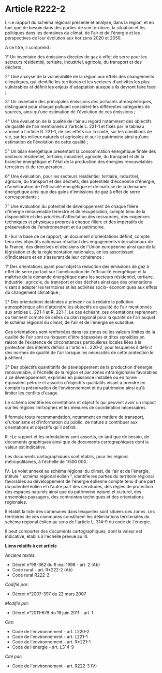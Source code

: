 # Article R222-2

I.-Le rapport du schéma régional présente et analyse, dans la région, et en tant que de besoin dans des parties de son
territoire, la situation et les politiques dans les domaines du climat, de l'air et de l'énergie et les perspectives de leur
évolution aux horizons 2020 et 2050. 

A ce titre, il comprend : 

1° Un inventaire des émissions directes de gaz à effet de serre pour les secteurs résidentiel, tertiaire, industriel,
agricole, du transport et des déchets ; 

2° Une analyse de la vulnérabilité de la région aux effets des changements climatiques, qui identifie les territoires et les
secteurs d'activités les plus vulnérables et définit les enjeux d'adaptation auxquels ils devront faire face ; 

3° Un inventaire des principales émissions des polluants atmosphériques, distinguant pour chaque polluant considéré les
différentes catégories de sources, ainsi qu'une estimation de l'évolution de ces émissions ; 

4° Une évaluation de la qualité de l'air au regard notamment des objectifs de qualité de l'air mentionnés à l'article L.
221-1 et fixés par le tableau annexé à l'article R. 221-1, de ses effets sur la santé, sur les conditions de vie, sur les
milieux naturels et agricoles et sur le patrimoine ainsi qu'une estimation de l'évolution de cette qualité ; 

5° Un bilan énergétique présentant la consommation énergétique finale des secteurs résidentiel, tertiaire, industriel,
agricole, du transport et de la branche énergétique et l'état de la production des énergies renouvelables terrestres et de
récupération ; 

6° Une évaluation, pour les secteurs résidentiel, tertiaire, industriel, agricole, du transport et des déchets, des
potentiels d'économie d'énergie, d'amélioration de l'efficacité énergétique et de maîtrise de la demande énergétique ainsi
que des gains d'émissions de gaz à effet de serre correspondants ; 

7° Une évaluation du potentiel de développement de chaque filière d'énergie renouvelable terrestre et de récupération, compte
tenu de la disponibilité et des priorités d'affectation des ressources, des exigences techniques et physiques propres à
chaque filière et des impératifs de préservation de l'environnement et du patrimoine. 

II.-Sur la base de ce rapport, un document d'orientations définit, compte tenu des objectifs nationaux résultant des
engagements internationaux de la France, des directives et décisions de l'Union européenne ainsi que de la législation et de
la réglementation nationales, en les assortissant d'indicateurs et en s'assurant de leur cohérence : 

1° Des orientations ayant pour objet la réduction des émissions de gaz à effet de serre portant sur l'amélioration de
l'efficacité énergétique et la maîtrise de la demande énergétique dans les secteurs résidentiel, tertiaire, industriel,
agricole, du transport et des déchets ainsi que des orientations visant à adapter les territoires et les activités socio-
économiques aux effets du changement climatique ; 

2° Des orientations destinées à prévenir ou à réduire la pollution atmosphérique afin d'atteindre les objectifs de qualité de
l'air mentionnés aux articles L. 221-1 et R. 221-1. Le cas échéant, ces orientations reprennent ou tiennent compte de celles
du plan régional pour la qualité de l'air auquel le schéma régional du climat, de l'air et de l'énergie se substitue. 

Ces orientations sont renforcées dans les zones où les valeurs limites de la qualité de l'air sont ou risquent d'être
dépassées et dites sensibles en raison de l'existence de circonstances particulières locales liées à la protection des
intérêts définis à l'article L. 220-2, pour lesquelles il définit des normes de qualité de l'air lorsque les nécessités de
cette protection le justifient ; 

3° Des objectifs quantitatifs de développement de la production d'énergie renouvelable, à l'échelle de la région et par zones
infrarégionales favorables à ce développement, exprimés en puissance installée ou en tonne équivalent pétrole et assortis
d'objectifs qualitatifs visant à prendre en compte la préservation de l'environnement et du patrimoine ainsi qu'à limiter les
conflits d'usage. 

Le schéma identifie les orientations et objectifs qui peuvent avoir un impact sur les régions limitrophes et les mesures de
coordination nécessaires. 

Il formule toute recommandation, notamment en matière de transport, d'urbanisme et d'information du public, de nature à
contribuer aux orientations et objectifs qu'il définit. 

III.-Le rapport et les orientations sont assortis, en tant que de besoin, de documents graphiques ainsi que de documents
cartographiques dont la valeur est indicative. 

Les documents cartographiques sont établis, pour les régions métropolitaines, à l'échelle de 1/500 000. 

IV.-Le volet annexé au schéma régional du climat, de l'air et de l'énergie, intitulé " schéma régional éolien ", identifie
les parties du territoire régional favorables au développement de l'énergie éolienne compte tenu d'une part du potentiel
éolien et d'autre part des servitudes, des règles de protection des espaces naturels ainsi que du patrimoine naturel et
culturel, des ensembles paysagers, des contraintes techniques et des orientations régionales. 

Il établit la liste des communes dans lesquelles sont situées ces zones. Les territoires de ces communes constituent les
délimitations territoriales du schéma régional éolien au sens de l'article L. 314-9 du code de l'énergie. 

Il peut comporter des documents cartographiques, dont la valeur est indicative, établis à l'échelle prévue au III.

**Liens relatifs à cet article**

_Anciens textes_:

  - Décret n°98-362 du 6 mai 1998 - art. 2 (Ab)
  - Code rural - art. R*222-2 (Ab)
  - Code rural R222-2

_Codifié par_:

  - Décret n°2007-397 du 22 mars 2007

_Modifié par_:

  - Décret n°2011-678 du 16 juin 2011 - art. 1

_Cite_:

  - Code de l'environnement - art. L220-2
  - Code de l'environnement - art. L221-1
  - Code de l'environnement - art. R*221-1
  - Code de l'énergie - art. L314-9

_Cité par_:

  - Code de l'environnement - art. R222-3 (V)
